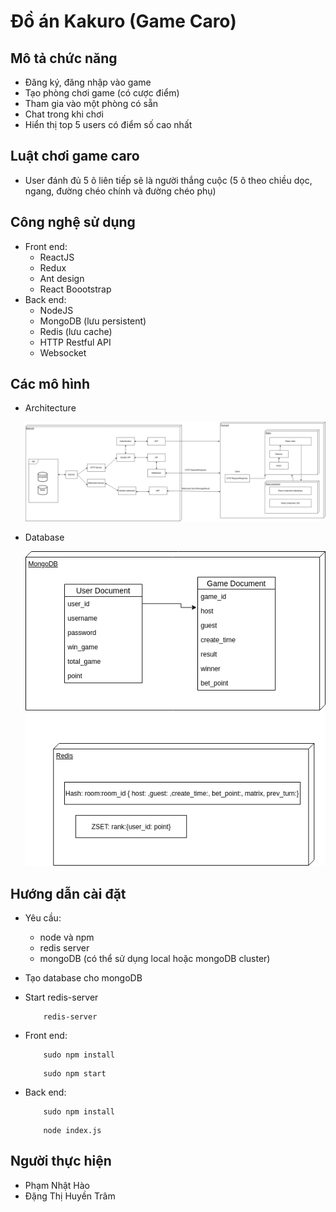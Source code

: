 # Đồ án Kakuro (Game Caro)

## Mô tả chức năng

+ Đăng ký, đăng nhập vào game
+ Tạo phòng chơi game (có cược điểm)
+ Tham gia vào một phòng có sẵn
+ Chat trong khi chơi
+ Hiển thị top 5 users có điểm số cao nhất

## Luật chơi game caro

+ User đánh đủ 5 ô liên tiếp sẽ là người thắng cuộc (5 ô theo chiều dọc, ngang, đường chéo chính và đường chéo phụ)

## Công nghệ sử dụng

+ Front end:
  + ReactJS
  + Redux
  + Ant design
  + React Boootstrap 
+ Back end:
  + NodeJS
  + MongoDB (lưu persistent)
  + Redis (lưu cache)
  + HTTP Restful API
  + Websocket 

## Các mô hình

+ Architecture

    <div align="center">
        <img src="Description/media/Architecture.png" />
    </div>

+ Database

    <div align="center">
        <img src="Description/media/Caro-DB.jpg" />
    </div>

## Hướng dẫn cài đặt

+ Yêu cầu:
  + node và npm
  + redis server
  + mongoDB (có thể sử dụng local hoặc mongoDB cluster)

+ Tạo database cho mongoDB 

+ Start redis-server

    ```
        redis-server
    ```

+ Front end:

    ```
        sudo npm install
    ```

    ```
        sudo npm start
    ```

+ Back end:

    ```
        sudo npm install
    ```

    ```
        node index.js
    ```

## Người thực hiện

+ Phạm Nhật Hào
+ Đặng Thị Huyền Trâm
